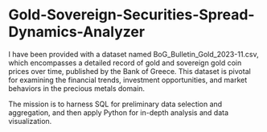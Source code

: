 # Gold-Sovereign-Securities-Spread-Dynamics-Analyzer

I have been provided with a dataset named BoG_Bulletin_Gold_2023-11.csv, which encompasses a detailed record of gold and sovereign gold coin prices over time, published by the Bank of Greece. This dataset is pivotal for examining the financial trends, investment opportunities, and market behaviors in the precious metals domain.

The mission is to harness SQL for preliminary data selection and aggregation, and then apply Python for in-depth analysis and data visualization.
